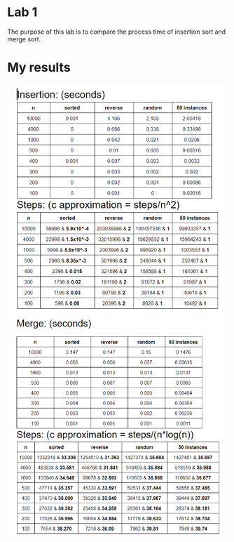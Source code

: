 # Lab 1
The purpose of this lab is to compare the process time of insertion sort and merge sort.
# My results
![](images/Capture.PNG)
![](images/Capture1.PNG)

